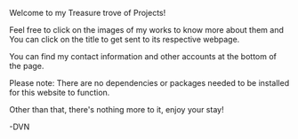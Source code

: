 Welcome to my Treasure trove of Projects!

Feel free to click on the images of my works to know more about them and You can click on the title to get sent to its respective webpage.

You can find my contact information and other accounts at the bottom of the page.

Please note: There are no dependencies or packages needed to be installed for this website to function.

Other than that, there's nothing more to it, enjoy your stay!

-DVN
